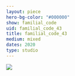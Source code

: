 ```yaml
---
layout: piece
hero-bg-color: "#000000"
show: familial_code
uid: familial_code_43
title: familial_code_43
medium: mixed
dates: 2020
type: studio
---
```


<img src="{{site.baseurl}}img/{{page.type}}/{{page.show}}/{{page.uid}}.jpg" class="piece-photo"/>
